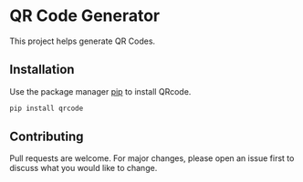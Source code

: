 
# QR Code Generator

This project helps generate QR Codes.


## Installation

Use the package manager [pip](https://pip.pypa.io/en/stable/) to install QRcode.


```bash
pip install qrcode
```

## Contributing
Pull requests are welcome. For major changes, please open an issue first to discuss what you would like to change.
